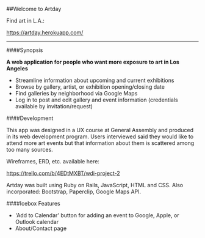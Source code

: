 ##Welcome to Artday

Find art in L.A.:

https://artday.herokuapp.com/
_____________________________

####Synopsis

**A web application for people who want more exposure to art in Los Angeles**

* Streamline information about upcoming and current exhibitions
* Browse by gallery, artist, or exhibition opening/closing date
* Find galleries by neighborhood via Google Maps
* Log in to post and edit gallery and event information (credentials available by invitation/request)

####Development

This app was designed in a UX course at General Assembly and produced in its web development program. Users interviewed said they would like to attend more art events but that information about them is scattered among too many sources.

Wireframes, ERD, etc. available here:

https://trello.com/b/4EDtMXBT/wdi-project-2

Artday was built using Ruby on Rails, JavaScript, HTML and CSS. Also incorporated: Bootstrap, Paperclip, Google Maps API.

####Icebox Features

* 'Add to Calendar' button for adding an event to Google, Apple, or Outlook calendar
* About/Contact page
